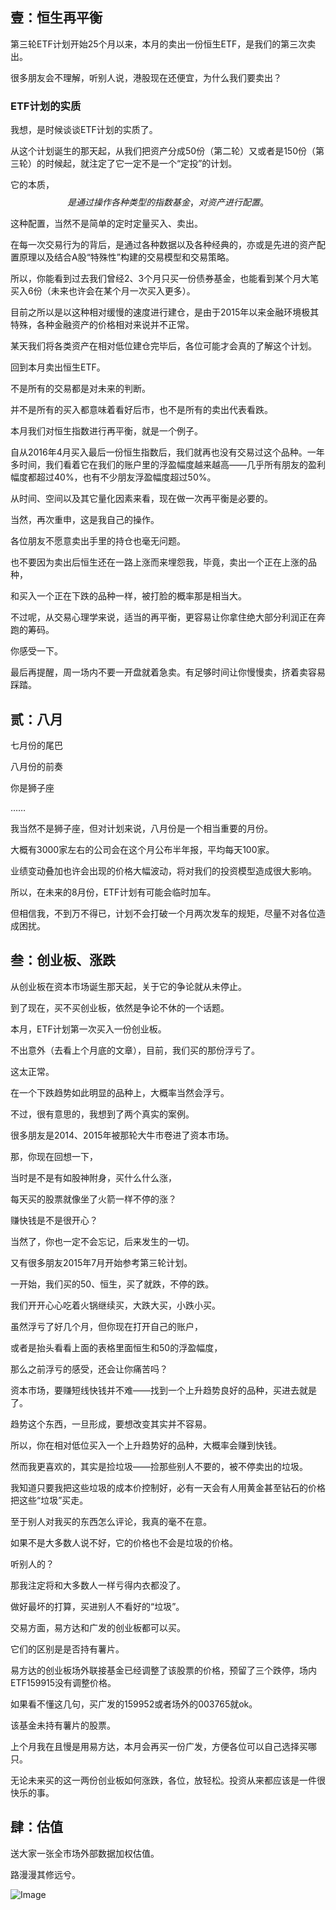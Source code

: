 ## 壹：恒生再平衡



第三轮ETF计划开始25个月以来，本月的卖出一份恒生ETF，是我们的第三次卖出。

很多朋友会不理解，听别人说，港股现在还便宜，为什么我们要卖出？

### ETF计划的实质

我想，是时候谈谈ETF计划的实质了。

从这个计划诞生的那天起，从我们把资产分成50份（第二轮）又或者是150份（第三轮）的时候起，就注定了它一定不是一个“定投”的计划。



它的本质，
$$
是通过操作各种类型的指数基金，对资产进行配置。
$$




这种配置，当然不是简单的定时定量买入、卖出。

在每一次交易行为的背后，是通过各种数据以及各种经典的，亦或是先进的资产配置原理以及结合A股“特殊性”构建的交易模型和交易策略。



所以，你能看到过去我们曾经2、3个月只买一份债券基金，也能看到某个月大笔买入6份（未来也许会在某个月一次买入更多）。



目前之所以是以这种相对缓慢的速度进行建仓，是由于2015年以来金融环境极其特殊，各种金融资产的价格相对来说并不正常。

某天我们将各类资产在相对低位建仓完毕后，各位可能才会真的了解这个计划。



回到本月卖出恒生ETF。

不是所有的交易都是对未来的判断。

并不是所有的买入都意味着看好后市，也不是所有的卖出代表看跌。

本月我们对恒生指数进行再平衡，就是一个例子。



自从2016年4月买入最后一份恒生指数后，我们就再也没有交易过这个品种。一年多时间，我们看着它在我们的账户里的浮盈幅度越来越高——几乎所有朋友的盈利幅度都超过40%，也有不少朋友浮盈幅度超过50%。

从时间、空间以及其它量化因素来看，现在做一次再平衡是必要的。



当然，再次重申，这是我自己的操作。

各位朋友不愿意卖出手里的持仓也毫无问题。

也不要因为卖出后恒生还在一路上涨而来埋怨我，毕竟，卖出一个正在上涨的品种，

和买入一个正在下跌的品种一样，被打脸的概率那是相当大。

不过呢，从交易心理学来说，适当的再平衡，更容易让你拿住绝大部分利润正在奔跑的筹码。



你感受一下。

最后再提醒，周一场内不要一开盘就着急卖。有足够时间让你慢慢卖，挤着卖容易踩踏。



## 贰：八月



七月份的尾巴

八月份的前奏

你是狮子座

……



我当然不是狮子座，但对计划来说，八月份是一个相当重要的月份。

大概有3000家左右的公司会在这个月公布半年报，平均每天100家。

业绩变动叠加也许会出现的价格大幅波动，将对我们的投资模型造成很大影响。



所以，在未来的8月份，ETF计划有可能会临时加车。

但相信我，不到万不得已，计划不会打破一个月两次发车的规矩，尽量不对各位造成困扰。



## 叁：创业板、涨跌



从创业板在资本市场诞生那天起，关于它的争论就从未停止。

到了现在，买不买创业板，依然是争论不休的一个话题。

本月，ETF计划第一次买入一份创业板。

不出意外（去看上个月底的文章），目前，我们买的那份浮亏了。

这太正常。

在一个下跌趋势如此明显的品种上，大概率当然会浮亏。

不过，很有意思的，我想到了两个真实的案例。



很多朋友是2014、2015年被那轮大牛市卷进了资本市场。

那，你现在回想一下，

当时是不是有如股神附身，买什么什么涨，

每天买的股票就像坐了火箭一样不停的涨？

赚快钱是不是很开心？

当然了，你也一定不会忘记，后来发生的一切。



又有很多朋友2015年7月开始参考第三轮计划。

一开始，我们买的50、恒生，买了就跌，不停的跌。

我们开开心心吃着火锅继续买，大跌大买，小跌小买。

虽然浮亏了好几个月，但你现在打开自己的账户，

或者是抬头看看上面的表格里面恒生和50的浮盈幅度，

那么之前浮亏的感受，还会让你痛苦吗？



资本市场，要赚短线快钱并不难——找到一个上升趋势良好的品种，买进去就是了。

趋势这个东西，一旦形成，要想改变其实并不容易。

所以，你在相对低位买入一个上升趋势好的品种，大概率会赚到快钱。

然而我更喜欢的，其实是捡垃圾——捡那些别人不要的，被不停卖出的垃圾。

我知道只要我把这些垃圾的成本价控制好，必有一天会有人用黄金甚至钻石的价格把这些“垃圾”买走。



至于别人对我买的东西怎么评论，我真的毫不在意。

如果不是大多数人说不好，它的价格也不会是垃圾的价格。

听别人的？

那我注定将和大多数人一样亏得内衣都没了。

做好最坏的打算，买进别人不看好的“垃圾”。



交易方面，易方达和广发的创业板都可以买。

它们的区别是是否持有薯片。

易方达的创业板场外联接基金已经调整了该股票的价格，预留了三个跌停，场内ETF159915没有调整价格。

如果看不懂这几句，买广发的159952或者场外的003765就ok。

该基金未持有薯片的股票。

上个月我在且慢是用易方达，本月会再买一份广发，方便各位可以自己选择买哪只。



无论未来买的这一两份创业板如何涨跌，各位，放轻松。投资从来都应该是一件很快乐的事。



## 肆：估值



送大家一张全市场外部数据加权估值。

路漫漫其修远兮。



![Image](http://mmbiz.qpic.cn/mmbiz_png/SEPick5M9xjN3uqRFHomjUsJaQVxvKON0YZFqkBStWXCDVVaq8Xj8H3awKwicYh2Qf3q8cBSvUNQsia9jxZ43DdhA/640?wx_fmt=png&tp=webp&wxfrom=5&wx_lazy=1&wx_co=1)